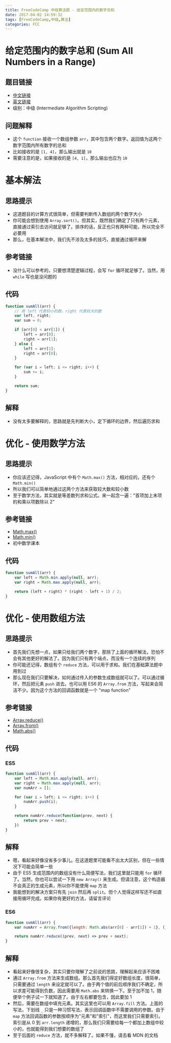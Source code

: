 ```yaml
---
title: FreeCodeCamp 中级算法题 - 给定范围内的数字总和
date: 2017-04-02 14:59:32
tags: [FreeCodeCamp,中级,算法]
categories: FCC
---
```

# 给定范围内的数字总和 (Sum All Numbers in a Range)
## 题目链接
- [中文链接](https://www.freecodecamp.cn/challenges/sum-all-numbers-in-a-range)
- [英文链接](https://www.freecodecamp.com/challenges/sum-all-numbers-in-a-range)
- 级别：中级 (Intermediate Algorithm Scripting)

## 问题解释
- 这个 `function` 接收一个数组参数 `arr`，其中包含两个数字。返回值为这两个数字范围内所有数字的总和
- 比如接收的是 `[1, 4]`，那么输出就是 `10`
- 需要注意的是，如果接收的是 `[4, 1]`，那么输出也应为 `10`
<!-- more -->

# 基本解法
## 思路提示
- 这道题目的计算方式很简单，但需要判断传入数组的两个数字大小
- 你可能会想到使用 `Array.sort()`。但其实，既然我们确定了只有两个元素，直接通过索引去访问就足够了。排序的话，反正也只有两种可能，所以完全不必要用
- 那么，在基本解法中，我们先不涉及太多的技巧，直接通过循环来解

## 参考链接
- 没什么可以参考的，只要想清楚逻辑过程，会写 `for` 循环就足够了。当然，用 `while` 写也是没问题的

## 代码
```js
function sumAll(arr) {
    // 用 left 代表较小的数，right 代表较大的数
    var left, right;
    var sum = 0;

    if (arr[0] < arr[1]) {
        left = arr[0];
        right = arr[1];
    } else {
        left = arr[1];
        right = arr[0];
    }

    for (var i = left; i <= right; i++) {
        sum += i;
    }

    return sum;
}
```

## 解释
- 没有太多要解释的，思路就是先判断大小，定下循环的边界，然后遍历求和

# 优化 - 使用数学方法
## 思路提示
- 你应该还记得，JavaScript 中有个 `Math.max()` 方法，相对应的，还有个 `Math.min()`
- 所以我们可以简单地通过这两个方法来获取较大数和较小数
- 至于数学方法，其实就是等差数列求和公式。来一起念一遍："首项加上末项的和乘以项数除以 2"

## 参考链接
- [Math.max()](https://developer.mozilla.org/zh-CN/docs/Web/JavaScript/Reference/Global_Objects/Math/max)
- [Math.min()](https://developer.mozilla.org/zh-CN/docs/Web/JavaScript/Reference/Global_Objects/Math/min)
- 初中数学课本

## 代码
```js
function sumAll(arr) {
    var left = Math.min.apply(null, arr);
    var right = Math.max.apply(null, arr);

    return (left + right) * (right - left + 1) / 2;
}
```

# 优化 - 使用数组方法
## 思路提示
- 首先我们先想一点，如果只给我们两个数字，那除了上面的循环解法，恐怕不会有其他更好的解法了。因为我们只有两个端点，而没有一个连续的序列
- 你可能还记得，数组有个 `reduce` 方法，可以用于求和。我们在基础算法题中用到过
- 那么现在我们只要解决，如何通过传入的参数生成数组就可以了。可以通过循环，然后把元素 `push` 进去。也可以用 ES6 的 `Array.from` 方法，写起来会简洁不少。因为这个方法的回调函数就是一个 "map function"

## 参考链接
- [Array.reduce()](https://developer.mozilla.org/zh-CN/docs/Web/JavaScript/Reference/Global_Objects/Array/Reduce)
- [Array.from()](https://developer.mozilla.org/zh-CN/docs/Web/JavaScript/Reference/Global_Objects/Array/from)
- [Math.abs()](https://developer.mozilla.org/zh-CN/docs/Web/JavaScript/Reference/Global_Objects/Math/abs)

## 代码
### ES5
```js
function sumAll(arr) {
    var left = Math.min.apply(null, arr);
    var right = Math.max.apply(null, arr);
    var numArr = [];

    for (var i = left; i <= right; i++) {
        numArr.push(i);
    }

    return numArr.reduce(function(prev, next) {
        return prev + next;
    })
}
```

## 解释
- 嗯，看起来好像没省多少事儿。在这道题里可能看不出太大区别，但在一些情况下可能会简单一些
- 由于 ES5 生成范围内的数组没有什么简便写法，我们这里就只能用 `for` 循环了。当然，你也可以尝试一下用 `new Array()` 来生成。但请注意，这个构造器不会真正的生成元素，所以你不能使用 `map` 方法
- 我能想到的解决方案只有先 `join` 然后再 `split`。但个人觉得这样写还不如直接用循环完成。如果你有更好的方法，请留言评论

### ES6
```js
function sumAll(arr) {
    var numArr = Array.from({length: Math.abs(arr[0] - arr[1]) + 1}, (_, i) => i + Math.min.apply(null, arr));

    return numArr.reduce((prev, next) => prev + next);
}
```

## 解释
- 看起来好像很复杂，其实只要你理解了之前说的思路，理解起来应该不困难
- 通过 `Array.from` 方法来生成数组。那么首先我们得定好数组长度，很简单，只需要通过 `length` 来设定就可以了。由于两个值的前后顺序我们不确定，所以求差可能得到负数，因此需要用 `Math.abs` 来转换一下。至于加不加 1，随便举个例子试一下就知道了。由于左右都要包含，因此要加 1
- 然后，需要在数组中填充元素。其实这里也可以用 `Array.fill` 方法。上面的写法，下划线 `_` 只是一种习惯写法，表示回调函数中不需要调用的参数。由于 `map` 方法回调函数的参数按顺序为"元素"和"索引"，而这里我们只需要索引。索引是从 0 到 `arr.length` 递增的，那么我们只需要给每一个都加上数组中较小的，也就能得到我们想要的数组了
- 至于后面的 `reduce` 方法，就不多解释了。如果不懂，请去看 MDN 的文档
